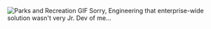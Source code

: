 ![Parks and Recreation GIF](https://media.giphy.com/media/hpSOjkcvhDgbv9p92R/giphy.gif)
Sorry, Engineering that enterprise-wide solution wasn't very Jr. Dev of me...
